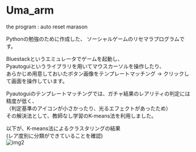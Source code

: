 # Uma_arm
the program : auto reset marason

Pythonの勉強のために作成した、
ソーシャルゲームのリセマラプログラムです。

Bluestackというエミュレータでゲームを起動し、  
Pyautoguiというライブラリを用いてマウスカーソルを操作したり、  
あらかじめ用意しておいたボタン画像をテンプレートマッチング → クリックして画面を操作しています。

Pyautoguiのテンプレートマッチングでは、ガチャ結果のレアリティの判定には精度が低く、  
（判定基準のアイコンが小さかったり、光るエフェクトがあったため）  
その解決法として、教師なし学習のK-means法を利用しました。  
  
以下が、K-means法によるクラスタリングの結果  
(レア度別に分類ができていることを確認)  
![img2](https://user-images.githubusercontent.com/58933271/138414486-d26f00d9-8031-43b8-aad6-4598e7d942ca.png)
